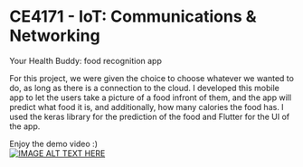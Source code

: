 # CE4171 - IoT: Communications & Networking

Your Health Buddy: food recognition app

For this project, we were given the choice to choose whatever we wanted to do, as long as there is a connection to the cloud. I developed this mobile app to let the users take a picture of a food infront of them, and the app will predict what food it is, and additionally, how many calories the food has. I used the keras library for the prediction of the food and Flutter for the UI of the app.

Enjoy the demo video :)<br>
[![IMAGE ALT TEXT HERE](http://img.youtube.com/vi/5oWQHqk-rOs/0.jpg)](https://www.youtube.com/watch?v=5oWQHqk-rOs)
